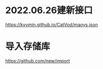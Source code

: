 # 2022.06.26建新接口

https://kvymin.github.io/CatVod/maoys.json


# 导入存储库

https://github.com/new/import
